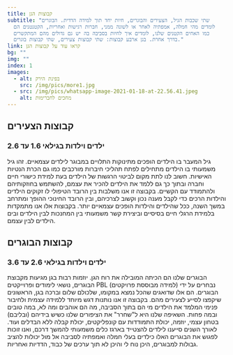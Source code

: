 ```yaml
---
title: קבוצות הגן
subtitle: "שתי שכבות הגיל, הצעירים והבוגרים, חיות יחד תוך למידה הדדית. הבוגרים
  לומדים מהי חמלה, אמפתיה לאחר או לשונה ממני, חברות רגישות ואחריות, הקטנטנים הם
  כמו האחים הקטנים שלנו, לומדים איך לחיות בסביבה בה יש גם גדולים מהם המתקשרים
  בדרך אחרת. בגן ארבע קבוצות: שתי קבוצות צעירים, שתי קבוצות בוגרים."
link: קראו עוד על קבוצות הגן
bg: ""
img: ""
index: 1
images:
  - alt: בפינת הירק
    src: /img/pics/more1.jpg
  - src: /img/pics/whatsapp-image-2021-01-18-at-22.56.41.jpeg
    alt: מחכים לחברימות
---
```


## קבוצות הצעירים

### ילדים וילדות בגילאי 1.6 עד 2.6

גיל המעבר בו הילדים הופכים מתינוקות התלויים במבוגר לילדים עצמאיים. זהו גיל משמעותי בו הילדים מתחילים לפתח תהליכי חיברות מורכבים כמו גם הכרת הנטיות האישיות. חשוב לנו לתת מקום לביטוי הרגשות של הילדים בעת למידת כישורי חיים וחברה ובתוך כך גם ללמד את הילדים להכיר את עצמם, להשתמש בחוזקותיהם ולהתמודד עם הקשיים.
בקבוצה זו אנו משלבות בין הרובד הטיפולי לו זקוקים הילדים והילדות הרכים כדי לקבל מענה נכון וקשוב לצרכיהם, ובין הרובד החינוכי ההופך ומתרחב במשך השנה, ככל שהילדים והילדות הופכים עצמאיים יותר. בקבוצות אלו אנו מתמקדות בלמידת הרגלי חיים בסיסיים וביצירת קשר משמעותי בין המחנכות לבין הילדים ובים הילדים לבין עצמם.

## קבוצות הבוגרים

### ילדים וילדות בגילאי 2.6 עד 3.6

הבוגרים שלנו הם הכיתה המובילה את רוח הגן. יוזמות רבות בגן מגיעות מקבוצת הבוגרים, נושאי לימודים ופרוייקטים PBL (למידה מבוססת פרויקטים) נבחרים על ידי הבוגרים. הם אלו שדואגים שהכל נמצא במקומו, שלכולם שלום וברכה בגן, הראשונים שיקפצו לסייע לצעירים מהם.
בקבוצה זו אנו נותנות דגש מיוחד ללמידה עצמית ולחיבור פנימי המלמד את הילדים מי הם בתוך הסביבה, מה הם אוהבים ומה לא, במה טובים ובמה פחות. השאיפה שלנו היא ל"שחרר" את הציפורים שלנו כשיש בידיהם (ובליבם) בטחון עצמי, יוזמה, יכולת התמודדות עם קונפליקטים, יכולת קבלה ללא הבדלים ועוד. לאורך השנים סייענו לילדים להצטייד בארגז כלים משמעותי להמשך דרכם, ואנו זוכות לפגוש את הבוגרים האלו כילדים בעלי חמלה ואמפתיה לסביבה אל מול יכולות להציב גבולות למבוגרים, היכן נוח לי והיכן לא תוך ערכים של כבוד, הדדיות ואחריות.
